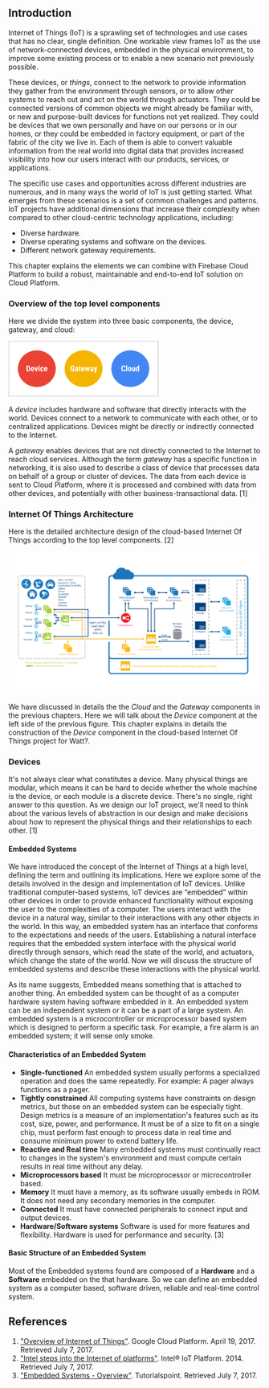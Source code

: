 ## Introduction

Internet of Things (IoT) is a sprawling set of technologies and use cases that has no clear, single definition. One workable view frames IoT as the use of network-connected devices, embedded in the physical environment, to improve some existing process or to enable a new scenario not previously possible.

These devices, or *things*, connect to the network to provide information they gather from the environment through sensors, or to allow other systems to reach out and act on the world through actuators. They could be connected versions of common objects we might already be familiar with, or new and purpose-built devices for functions not yet realized. They could be devices that we own personally and have on our persons or in our homes, or they could be embedded in factory equipment, or part of the fabric of the city we live in. Each of them is able to convert valuable information from the real world into digital data that provides increased visibility into how our users interact with our products, services, or applications.

The specific use cases and opportunities across different industries are numerous, and in many ways the world of IoT is just getting started. What emerges from these scenarios is a set of common challenges and patterns. IoT projects have additional dimensions that increase their complexity when compared to other cloud-centric technology applications, including:

- Diverse hardware.
- Diverse operating systems and software on the devices.
- Different network gateway requirements.

This chapter explains the elements we can combine with Firebase Cloud Platform to build a robust, maintainable and end-to-end IoT solution on Cloud Platform.

### Overview of the top level components

Here we divide the system into three basic components, the device, gateway, and cloud:

![Components of cloud-based IOT](img/IOTComponent.png)

A *device* includes hardware and software that directly interacts with the world. Devices connect to a network to communicate with each other, or to centralized applications. Devices might be directly or indirectly connected to the Internet.

A *gateway* enables devices that are not directly connected to the Internet to reach cloud services. Although the term *gateway* has a specific function in networking, it is also used to describe a class of device that processes data on behalf of a group or cluster of devices. The data from each device is sent to Cloud Platform, where it is processed and combined with data from other devices, and potentially with other business-transactional data. [1]

### Internet Of Things Architecture

Here is the detailed architecture design of the cloud-based Internet Of Things according to the top level components. [2]

![Internet Of Things Architecture](img/IOTArchitecture.jpg)

We have discussed in details the the *Cloud* and the *Gateway* components in the previous chapters. Here we will talk about the *Device* component at the left side of the previous figure. This chapter explains in details the construction of the *Device* component in the cloud-based Internet Of Things project for Watt?.

### Devices

It's not always clear what constitutes a device. Many physical things are modular, which means it can be hard to decide whether the whole machine is the device, or each module is a discrete device. There's no single, right answer to this question. As we design our IoT project, we'll need to think about the various levels of abstraction in our design and make decisions about how to represent the physical things and their relationships to each other. [1]

#### Embedded Systems

We have introduced the concept of the Internet of Things at a high level, defining the term and outlining its implications. Here we explore some of the details involved in the design and implementation of IoT devices. Unlike traditional computer-based systems, IoT devices are “embedded” within other devices in order to provide enhanced functionality without exposing the user to the complexities of a computer. The users interact with the device in a natural way, similar to their interactions with any other objects in the world. In this way, an embedded system has an interface that conforms to the expectations and needs of the users. Establishing a natural interface requires that the embedded system interface with the physical world directly through sensors, which read the state of the world, and actuators, which change the state of the world. Now we will discuss the structure of embedded systems and describe these interactions with the physical world.

As its name suggests, Embedded means something that is attached to another thing. An embedded system can be thought of as a computer hardware system having software embedded in it. An embedded system can be an independent system or it can be a part of a large system. An embedded system is a microcontroller or microprocessor based system which is designed to perform a specific task. For example, a fire alarm is an embedded system; it will sense only smoke.

#### Characteristics of an Embedded System

- **Single-functioned** An embedded system usually performs a specialized operation and does the same repeatedly. For example: A pager always functions as a pager.
- **Tightly constrained** All computing systems have constraints on design metrics, but those on an embedded system can be especially tight. Design metrics is a measure of an implementation's features such as its cost, size, power, and performance. It must be of a size to fit on a single chip, must perform fast enough to process data in real time and consume minimum power to extend battery life.
- **Reactive and Real time** Many embedded systems must continually react to changes in the system's environment and must compute certain results in real time without any delay.
- **Microprocessors based** It must be microprocessor or microcontroller based.
- **Memory** It must have a memory, as its software usually embeds in ROM. It does not need any secondary memories in the computer.
- **Connected** It must have connected peripherals to connect input and output devices.
- **Hardware/Software systems** Software is used for more features and flexibility. Hardware is used for performance and security. [3]

#### Basic Structure of an Embedded System

Most of the Embedded systems found are composed of a **Hardware** and a **Software** embedded on the that hardware. So we can define an embedded system as a computer based, software driven, reliable and real-time control system.

## References

1. ["Overview of Internet of Things"](https://cloud.google.com/solutions/iot-overview). Google Cloud Platform. April 19, 2017. Retrieved July 7, 2017.
2. ["Intel steps into the Internet of platforms"](https://rickbouter.wordpress.com/2014/12/10/intel-steps-into-the-internet-of-platforms/). Intel® IoT Platform. 2014. Retrieved July 7, 2017.
3. ["Embedded Systems - Overview"](https://www.tutorialspoint.com/embedded_systems/es_overview.htm). Tutorialspoint. Retrieved July 7, 2017.

